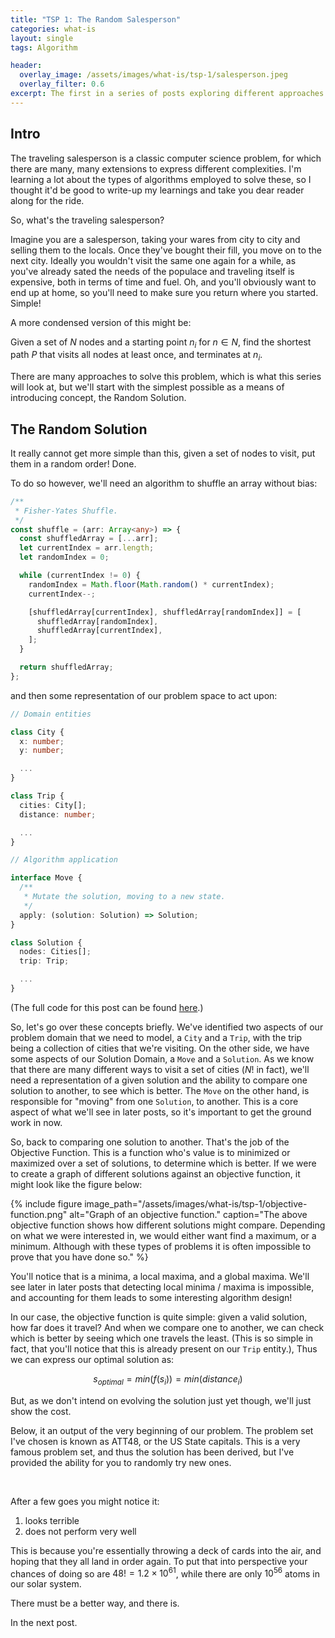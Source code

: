 ```yaml
---
title: "TSP 1: The Random Salesperson"
categories: what-is
layout: single
tags: Algorithm

header:
  overlay_image: /assets/images/what-is/tsp-1/salesperson.jpeg
  overlay_filter: 0.6
excerpt: The first in a series of posts exploring different approaches to tackling the famous Traveling Salesperson problem.
---
```


## Intro

The traveling salesperson is a classic computer science problem, for which there are many, many extensions to express different complexities. I'm learning a lot about the types of algorithms employed to solve these, so I thought it'd be good to write-up my learnings and take you dear reader along for the ride.

So, what's the traveling salesperson?

Imagine you are a salesperson, taking your wares from city to city and selling them to the locals. Once they've bought their fill, you move on to the next city. Ideally you wouldn't visit the same one again for a while, as you've already sated the needs of the populace and traveling itself is expensive, both in terms of time and fuel. Oh, and you'll obviously want to end up at home, so you'll need to make sure you return where you started. Simple!

A more condensed version of this might be:

Given a set of $N$ nodes and a starting point $n_i$ for $n \in N$, find the shortest path $P$ that visits all nodes at least once, and terminates at $n_i$.

There are many approaches to solve this problem, which is what this series will look at, but we'll start with the simplest possible as a means of introducing concept, the Random Solution.

## The Random Solution

It really cannot get more simple than this, given a set of nodes to visit, put them in a random order! Done.

To do so however, we'll need an algorithm to shuffle an array without bias:

```typescript
/**
 * Fisher-Yates Shuffle.
 */
const shuffle = (arr: Array<any>) => {
  const shuffledArray = [...arr];
  let currentIndex = arr.length;
  let randomIndex = 0;

  while (currentIndex != 0) {
    randomIndex = Math.floor(Math.random() * currentIndex);
    currentIndex--;

    [shuffledArray[currentIndex], shuffledArray[randomIndex]] = [
      shuffledArray[randomIndex],
      shuffledArray[currentIndex],
    ];
  }

  return shuffledArray;
};
```

and then some representation of our problem space to act upon:

```typescript
// Domain entities

class City {
  x: number;
  y: number;

  ...
}

class Trip {
  cities: City[];
  distance: number;

  ...
}

// Algorithm application

interface Move {
  /**
   * Mutate the solution, moving to a new state.
   */
  apply: (solution: Solution) => Solution;
}

class Solution {
  nodes: Cities[];
  trip: Trip;

  ...
}
```

(The full code for this post can be found [here](https://github.com/willcodefortea/travelling-salesperson).)

So, let's go over these concepts briefly. We've identified two aspects of our problem domain that we need to model, a `City` and a `Trip`, with the trip being a collection of cities that we're visiting. On the other side, we have some aspects of our Solution Domain, a `Move` and a `Solution`. As we know that there are many different ways to visit a set of cities ($N!$ in fact), we'll need a representation of a given solution and the ability to compare one solution to another, to see which is better. The `Move` on the other hand, is responsible for "moving" from one `Solution`, to another. This is a core aspect of what we'll see in later posts, so it's important to get the ground work in now.

So, back to comparing one solution to another. That's the job of the Objective Function. This is a function who's value is to minimized or maximized over a set of solutions, to determine which is better. If we were to create a graph of different solutions against an objective function, it might look like the figure below:

{% include figure image_path="/assets/images/what-is/tsp-1/objective-function.png" alt="Graph of an objective function." caption="The above objective function shows how different solutions might compare. Depending on what we were interested in, we would either want find a maximum, or a minimum. Although with these types of problems it is often impossible to prove that you have done so." %}

You'll notice that is a minima, a local maxima, and a global maxima. We'll see later in later posts that detecting local minima / maxima is impossible, and accounting for them leads to some interesting algorithm design!

In our case, the objective function is quite simple: given a valid solution, how far does it travel? And when we compare one to another, we can check which is better by seeing which one travels the least. (This is so simple in fact, that you'll notice that this is already present on our `Trip` entity.), Thus we can express our optimal solution as:

$$ s_{optimal} = min(f(s_i)) = min(distance_i) $$

But, as we don't intend on evolving the solution just yet though, we'll just show the cost.

Below, it an output of the very beginning of our problem. The problem set I've chosen is known as ATT48, or the US State capitals. This is a very famous problem set, and thus the solution has been derived, but I've provided the ability for you to randomly try new ones.

<div id="tsp-app-root"></div>

<br />

After a few goes you might notice it:

1. looks terrible
2. does not perform very well

This is because you're essentially throwing a deck of cards into the air, and hoping that they all land in order again. To put that into perspective your chances of doing so are $48! = 1.2 \times 10^{61}$, while there are only $10^{56}$ atoms in our solar system.

There must be a better way, and there is.

In the next post.

<script type="module" crossorigin src="/assets/apps/tsp/index.dc56a0fb.js"></script>
<link rel="stylesheet" href="/assets/apps/tsp/index.7ba47d89.css">


<script type="text/x-mathjax-config">
MathJax.Hub.Config({
  tex2jax: {
    inlineMath: [['$','$'], ['\\(','\\)']],
    processEscapes: true
  }
});
</script>
<script src="https://cdnjs.cloudflare.com/ajax/libs/mathjax/2.7.0/MathJax.js?config=TeX-AMS-MML_HTMLorMML" type="text/javascript"></script>
